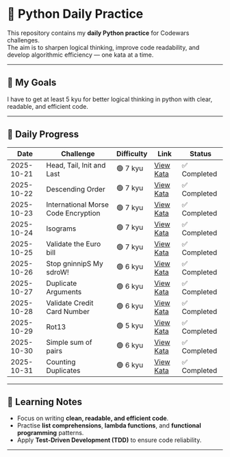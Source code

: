 # 🐍 Python Daily Practice

This repository contains my **daily Python practice** for Codewars challenges.  
The aim is to sharpen logical thinking, improve code readability, and develop algorithmic efficiency — one kata at a time.

---

## 🎯 My Goals
I have to get at least 5 kyu for better logical thinking in python with clear, readable, and efficient code.

---

## 📅 Daily Progress
| Date | Challenge | Difficulty | Link | Status |
|------|------------|-------------|------|---------|
| 2025-10-21 | Head, Tail, Init and Last | 🟢 7 kyu | [View Kata](https://www.codewars.com/kata/54592a5052756d5c5d0009c3) | ✅ Completed |
| 2025-10-22 | Descending Order | 🟢 7 kyu | [View Kata](https://www.codewars.com/kata/5467e4d82edf8bbf40000155) | ✅ Completed |
| 2025-10-23 | International Morse Code Encryption | 🟢 7 kyu | [View Kata](https://www.codewars.com/kata/55b8c0276a7930249e00003c) | ✅ Completed |
| 2025-10-24 | Isograms | 🟢 7 kyu | [View Kata](https://www.codewars.com/kata/54ba84be607a92aa900000f1) | ✅ Completed |
| 2025-10-25 | Validate the Euro bill | 🟢 7 kyu | [View Kata](https://www.codewars.com/kata/67fb86b6564f0bd70dc615b1) | ✅ Completed |
| 2025-10-26 | Stop gninnipS My sdroW! | 🟢 6 kyu | [View Kata](https://www.codewars.com/kata/5264d2b162488dc400000001) | ✅ Completed |
| 2025-10-27 | Duplicate Arguments | 🟢 6 kyu | [View Kata](https://www.codewars.com/kata/520d9c27e9940532eb00018e) | ✅ Completed |
| 2025-10-28 | Validate Credit Card Number | 🟢 6 kyu | [View Kata](https://www.codewars.com/kata/5418a1dd6d8216e18a0012b2) | ✅ Completed |
| 2025-10-29 | Rot13 | 🟢 5 kyu | [View Kata](https://www.codewars.com/kata/530e15517bc88ac656000716) | ✅ Completed |
| 2025-10-30 | Simple sum of pairs | 🟢 6 kyu | [View Kata](https://www.codewars.com/kata/5bc027fccd4ec86c840000b7) | ✅ Completed |
| 2025-10-31 | Counting Duplicates | 🟢 6 kyu | [View Kata](https://www.codewars.com/kata/54bf1c2cd5b56cc47f0007a1) | ✅ Completed |

---

## 🧠 Learning Notes
- Focus on writing **clean, readable, and efficient code**.  
- Practise **list comprehensions**, **lambda functions**, and **functional programming** patterns.  
- Apply **Test-Driven Development (TDD)** to ensure code reliability.  

---

